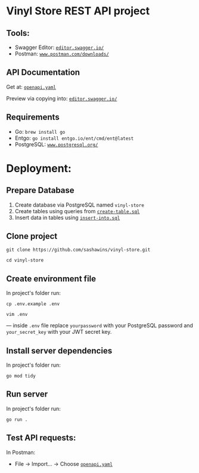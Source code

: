 # Vinyl Store REST API project

## Tools:
 - Swagger Editor: [`editor.swagger.io/`](https://editor.swagger.io/) 
 - Postman: [`www.postman.com/downloads/`](https://www.postman.com/downloads/)

## API Documentation
Get at: [`openapi.yaml`](api/openapi.yaml) 

Preview via copying into: [`editor.swagger.io/`](https://editor.swagger.io/) 

## Requirements
 - Go: `brew install go`
 - Entgo: `go install entgo.io/ent/cmd/ent@latest`
 - PostgreSQL: [`www.postgresql.org/`](https://www.postgresql.org/)

# Deployment:

## Prepare Database
1. Create database via PostgreSQL named `vinyl-store`
2. Create tables using queries from [`create-table.sql`](database/create-table.sql)
3. Insert data in tables using [`insert-into.sql`](database/insert-into.sql)

## Clone project
```
git clone https://github.com/sashawins/vinyl-store.git
```
```
cd vinyl-store
```

## Create environment file
In project's folder run:
```
cp .env.example .env
```
```
vim .env
```
 — inside `.env` file replace `yourpassword` with your PostgreSQL password and `your_secret_key` with your JWT secret key.


## Install server dependencies
In project's folder run:
```
go mod tidy
```

## Run server
In project's folder run:
```
go run .
```

## Test API requests:
In Postman:
 - File -> Import... -> Choose [`openapi.yaml`](api/openapi.yaml)
